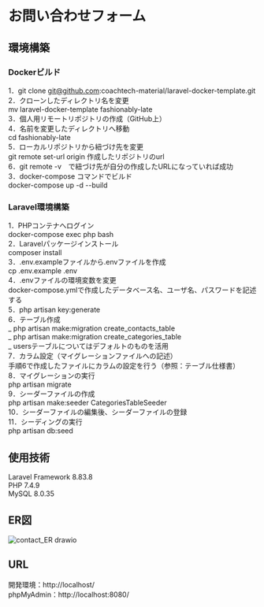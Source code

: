 # お問い合わせフォーム
## 環境構築
### Dockerビルド
1．git clone git@github.com:coachtech-material/laravel-docker-template.git  
2．クローンしたディレクトリ名を変更  
	mv laravel-docker-template fashionably-late  
3．個人用リモートリポジトリの作成（GitHub上）  
4．名前を変更したディレクトリへ移動  
	cd fashionably-late  
5．ローカルリポジトリから紐づけ先を変更  
	git remote set-url origin 作成したリポジトリのurl  
6．git remote -v　で紐づけ先が自分の作成したURLになっていれば成功  
3．docker-compose コマンドでビルド  
	docker-compose up -d --build  

### Laravel環境構築
1．PHPコンテナへログイン  
	docker-compose exec php bash  
2．Laravelパッケージインストール  
	composer install  
3．.env.exampleファイルから.envファイルを作成  
	cp .env.example .env  
4．.envファイルの環境変数を変更  
	docker-compose.ymlで作成したデータベース名、ユーザ名、パスワードを記述する  
5．php artisan key:generate  
6．テーブル作成  
	_ php artisan make:migration create_contacts_table  
	_ php artisan make:migration create_categories_table  
	_ usersテーブルについてはデフォルトのものを活用  
7．カラム設定（マイグレーションファイルへの記述）  
	手順6で作成したファイルにカラムの設定を行う（参照：テーブル仕様書）  
8．マイグレーションの実行  
	php artisan migrate  
9．シーダーファイルの作成  
	php artisan make:seeder CategoriesTableSeeder  
10．シーダーファイルの編集後、シーダーファイルの登録  
11．シーディングの実行  
	php artisan db:seed  


## 使用技術
Laravel Framework 8.83.8  
PHP 7.4.9  
MySQL 8.0.35  

## ER図
![contact_ER drawio](https://github.com/myajima0618/fashionably-late/assets/161842305/d3799d30-58f6-44f8-9f60-1624d42f35ca)

## URL
開発環境：http://localhost/  
phpMyAdmin：http://localhost:8080/  
